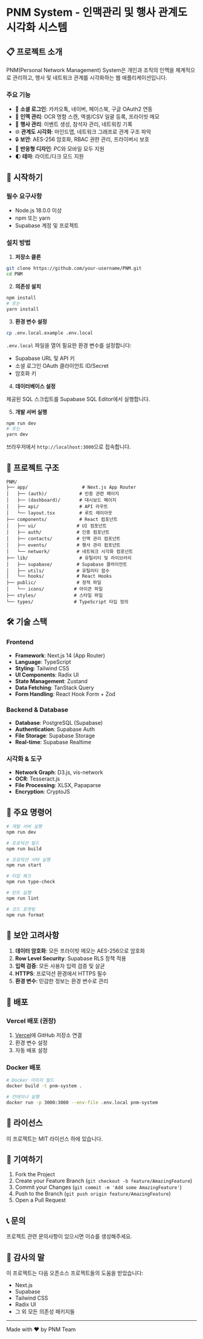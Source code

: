 # PNM System - 인맥관리 및 행사 관계도 시각화 시스템

## 📋 프로젝트 소개

PNM(Personal Network Management) System은 개인과 조직의 인맥을 체계적으로 관리하고, 행사 및 네트워크 관계를 시각화하는 웹 애플리케이션입니다.

### 주요 기능

- 🔐 **소셜 로그인**: 카카오톡, 네이버, 페이스북, 구글 OAuth2 연동
- 👥 **인맥 관리**: OCR 명함 스캔, 엑셀/CSV 일괄 등록, 프라이빗 메모
- 📅 **행사 관리**: 이벤트 생성, 참석자 관리, 네트워킹 기록
- 🌐 **관계도 시각화**: 마인드맵, 네트워크 그래프로 관계 구조 파악
- 🔒 **보안**: AES-256 암호화, RBAC 권한 관리, 프라이버시 보호
- 📱 **반응형 디자인**: PC와 모바일 모두 지원
- 🌓 **테마**: 라이트/다크 모드 지원

## 🚀 시작하기

### 필수 요구사항

- Node.js 18.0.0 이상
- npm 또는 yarn
- Supabase 계정 및 프로젝트

### 설치 방법

1. **저장소 클론**
```bash
git clone https://github.com/your-username/PNM.git
cd PNM
```

2. **의존성 설치**
```bash
npm install
# 또는
yarn install
```

3. **환경 변수 설정**
```bash
cp .env.local.example .env.local
```

`.env.local` 파일을 열어 필요한 환경 변수를 설정합니다:
- Supabase URL 및 API 키
- 소셜 로그인 OAuth 클라이언트 ID/Secret
- 암호화 키

4. **데이터베이스 설정**

제공된 SQL 스크립트를 Supabase SQL Editor에서 실행합니다.

5. **개발 서버 실행**
```bash
npm run dev
# 또는
yarn dev
```

브라우저에서 `http://localhost:3000`으로 접속합니다.

## 📁 프로젝트 구조

```
PNM/
├── app/                    # Next.js App Router
│   ├── (auth)/            # 인증 관련 페이지
│   ├── (dashboard)/       # 대시보드 페이지
│   ├── api/               # API 라우트
│   └── layout.tsx         # 루트 레이아웃
├── components/            # React 컴포넌트
│   ├── ui/               # UI 컴포넌트
│   ├── auth/             # 인증 컴포넌트
│   ├── contacts/         # 인맥 관리 컴포넌트
│   ├── events/           # 행사 관리 컴포넌트
│   └── network/          # 네트워크 시각화 컴포넌트
├── lib/                   # 유틸리티 및 라이브러리
│   ├── supabase/         # Supabase 클라이언트
│   ├── utils/            # 유틸리티 함수
│   └── hooks/            # React Hooks
├── public/               # 정적 파일
│   └── icons/           # 아이콘 파일
├── styles/              # 스타일 파일
└── types/               # TypeScript 타입 정의
```

## 🛠️ 기술 스택

### Frontend
- **Framework**: Next.js 14 (App Router)
- **Language**: TypeScript
- **Styling**: Tailwind CSS
- **UI Components**: Radix UI
- **State Management**: Zustand
- **Data Fetching**: TanStack Query
- **Form Handling**: React Hook Form + Zod

### Backend & Database
- **Database**: PostgreSQL (Supabase)
- **Authentication**: Supabase Auth
- **File Storage**: Supabase Storage
- **Real-time**: Supabase Realtime

### 시각화 & 도구
- **Network Graph**: D3.js, vis-network
- **OCR**: Tesseract.js
- **File Processing**: XLSX, Papaparse
- **Encryption**: CryptoJS

## 📝 주요 명령어

```bash
# 개발 서버 실행
npm run dev

# 프로덕션 빌드
npm run build

# 프로덕션 서버 실행
npm run start

# 타입 체크
npm run type-check

# 린트 실행
npm run lint

# 코드 포맷팅
npm run format
```

## 🔐 보안 고려사항

1. **데이터 암호화**: 모든 프라이빗 메모는 AES-256으로 암호화
2. **Row Level Security**: Supabase RLS 정책 적용
3. **입력 검증**: 모든 사용자 입력 검증 및 살균
4. **HTTPS**: 프로덕션 환경에서 HTTPS 필수
5. **환경 변수**: 민감한 정보는 환경 변수로 관리

## 🚢 배포

### Vercel 배포 (권장)

1. [Vercel](https://vercel.com)에 GitHub 저장소 연결
2. 환경 변수 설정
3. 자동 배포 설정

### Docker 배포

```bash
# Docker 이미지 빌드
docker build -t pnm-system .

# 컨테이너 실행
docker run -p 3000:3000 --env-file .env.local pnm-system
```

## 📄 라이선스

이 프로젝트는 MIT 라이선스 하에 있습니다.

## 🤝 기여하기

1. Fork the Project
2. Create your Feature Branch (`git checkout -b feature/AmazingFeature`)
3. Commit your Changes (`git commit -m 'Add some AmazingFeature'`)
4. Push to the Branch (`git push origin feature/AmazingFeature`)
5. Open a Pull Request

## 📞 문의

프로젝트 관련 문의사항이 있으시면 이슈를 생성해주세요.

## 🙏 감사의 말

이 프로젝트는 다음 오픈소스 프로젝트들의 도움을 받았습니다:
- Next.js
- Supabase
- Tailwind CSS
- Radix UI
- 그 외 모든 의존성 패키지들

---

Made with ❤️ by PNM Team